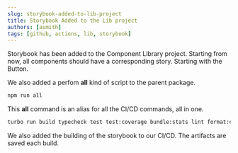 ```yaml
---
slug: storybook-added-to-lib-project
title: Storybook Added to the Lib project
authors: [asmith]
tags: [github, actions, lib, storybook]
---
```


Storybook has been added to the Component Library project. Starting from now, all components should have a corresponding story. Starting with the Button.

<!-- truncate -->

We also added a perfom **all** kind of script to the parent package.

```bash
npm run all
```

This **all** command is an alias for all the CI/CD commands, all in one.

```bash
turbo run build typecheck test test:coverage bundle:stats lint format:check && turbo run build-storybook --filter=@allxsmith/bestack-lib
```

We also added the building of the storybook to our CI/CD. The artifacts are saved each build.
